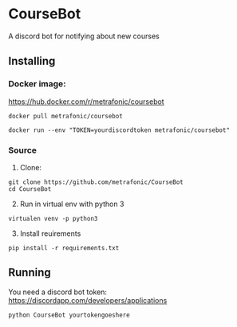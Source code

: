 # CourseBot
A discord bot for notifying about new courses

## Installing
### Docker image:
https://hub.docker.com/r/metrafonic/coursebot
```
docker pull metrafonic/coursebot
```
```
docker run --env "TOKEN=yourdiscordtoken metrafonic/coursebot"
```
### Source
1. Clone:
  ```
  git clone https://github.com/metrafonic/CourseBot
  cd CourseBot
  ```
2. Run in virtual env with python 3
  ```
  virtualen venv -p python3
  ```
3. Install reuirements
  ```
  pip install -r requirements.txt
  ```
## Running
You need a discord bot token: https://discordapp.com/developers/applications
```
python CourseBot yourtokengoeshere
```
